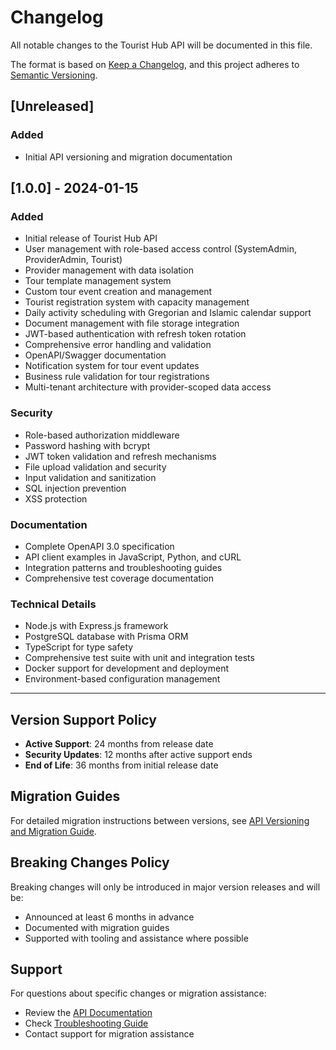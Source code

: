 # Changelog

All notable changes to the Tourist Hub API will be documented in this file.

The format is based on [Keep a Changelog](https://keepachangelog.com/en/1.0.0/),
and this project adheres to [Semantic Versioning](https://semver.org/spec/v2.0.0.html).

## [Unreleased]

### Added
- Initial API versioning and migration documentation

## [1.0.0] - 2024-01-15

### Added
- Initial release of Tourist Hub API
- User management with role-based access control (SystemAdmin, ProviderAdmin, Tourist)
- Provider management with data isolation
- Tour template management system
- Custom tour event creation and management
- Tourist registration system with capacity management
- Daily activity scheduling with Gregorian and Islamic calendar support
- Document management with file storage integration
- JWT-based authentication with refresh token rotation
- Comprehensive error handling and validation
- OpenAPI/Swagger documentation
- Notification system for tour event updates
- Business rule validation for tour registrations
- Multi-tenant architecture with provider-scoped data access

### Security
- Role-based authorization middleware
- Password hashing with bcrypt
- JWT token validation and refresh mechanisms
- File upload validation and security
- Input validation and sanitization
- SQL injection prevention
- XSS protection

### Documentation
- Complete OpenAPI 3.0 specification
- API client examples in JavaScript, Python, and cURL
- Integration patterns and troubleshooting guides
- Comprehensive test coverage documentation

### Technical Details
- Node.js with Express.js framework
- PostgreSQL database with Prisma ORM
- TypeScript for type safety
- Comprehensive test suite with unit and integration tests
- Docker support for development and deployment
- Environment-based configuration management

---

## Version Support Policy

- **Active Support**: 24 months from release date
- **Security Updates**: 12 months after active support ends
- **End of Life**: 36 months from initial release date

## Migration Guides

For detailed migration instructions between versions, see [API Versioning and Migration Guide](./api-versioning-and-migration.md).

## Breaking Changes Policy

Breaking changes will only be introduced in major version releases and will be:
- Announced at least 6 months in advance
- Documented with migration guides
- Supported with tooling and assistance where possible

## Support

For questions about specific changes or migration assistance:
- Review the [API Documentation](./openapi-implementation-summary.md)
- Check [Troubleshooting Guide](./api-client-examples/troubleshooting/common-issues.md)
- Contact support for migration assistance